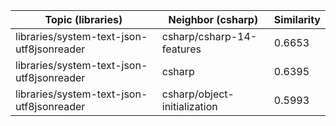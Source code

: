 | Topic (libraries) | Neighbor (csharp) | Similarity |
|-------------|-------------------|------------|
| libraries/system-text-json-utf8jsonreader | csharp/csharp-14-features | 0.6653 |
| libraries/system-text-json-utf8jsonreader | csharp | 0.6395 |
| libraries/system-text-json-utf8jsonreader | csharp/object-initialization | 0.5993 |
